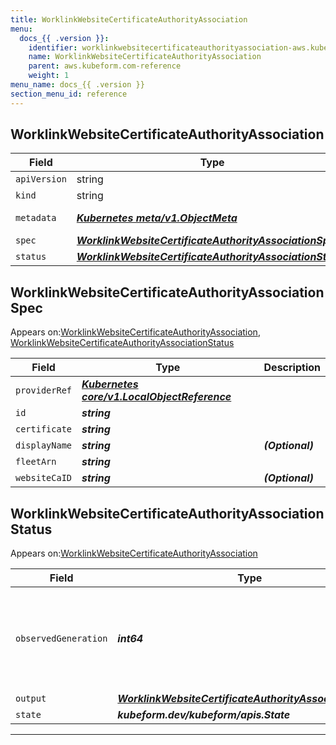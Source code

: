```yaml
---
title: WorklinkWebsiteCertificateAuthorityAssociation
menu:
  docs_{{ .version }}:
    identifier: worklinkwebsitecertificateauthorityassociation-aws.kubeform.com
    name: WorklinkWebsiteCertificateAuthorityAssociation
    parent: aws.kubeform.com-reference
    weight: 1
menu_name: docs_{{ .version }}
section_menu_id: reference
---
```


## WorklinkWebsiteCertificateAuthorityAssociation
| Field | Type | Description |
| ------ | ----- | ----------- |
| `apiVersion` | string | `aws.kubeform.com/v1alpha1` |
|    `kind` | string | `WorklinkWebsiteCertificateAuthorityAssociation` |
| `metadata` | ***[Kubernetes meta/v1.ObjectMeta](https://kubernetes.io/docs/reference/generated/kubernetes-api/v1.13/#objectmeta-v1-meta)***|Refer to the Kubernetes API documentation for the fields of the `metadata` field.|
| `spec` | ***[WorklinkWebsiteCertificateAuthorityAssociationSpec](#WorklinkWebsiteCertificateAuthorityAssociationSpec)***||
| `status` | ***[WorklinkWebsiteCertificateAuthorityAssociationStatus](#WorklinkWebsiteCertificateAuthorityAssociationStatus)***||
## WorklinkWebsiteCertificateAuthorityAssociationSpec

Appears on:[WorklinkWebsiteCertificateAuthorityAssociation](#WorklinkWebsiteCertificateAuthorityAssociation), [WorklinkWebsiteCertificateAuthorityAssociationStatus](#WorklinkWebsiteCertificateAuthorityAssociationStatus)

| Field | Type | Description |
| ------ | ----- | ----------- |
| `providerRef` | ***[Kubernetes core/v1.LocalObjectReference](https://kubernetes.io/docs/reference/generated/kubernetes-api/v1.13/#localobjectreference-v1-core)***||
| `id` | ***string***||
| `certificate` | ***string***||
| `displayName` | ***string***| ***(Optional)*** |
| `fleetArn` | ***string***||
| `websiteCaID` | ***string***| ***(Optional)*** |
## WorklinkWebsiteCertificateAuthorityAssociationStatus

Appears on:[WorklinkWebsiteCertificateAuthorityAssociation](#WorklinkWebsiteCertificateAuthorityAssociation)

| Field | Type | Description |
| ------ | ----- | ----------- |
| `observedGeneration` | ***int64***| ***(Optional)*** Resource generation, which is updated on mutation by the API Server.|
| `output` | ***[WorklinkWebsiteCertificateAuthorityAssociationSpec](#WorklinkWebsiteCertificateAuthorityAssociationSpec)***| ***(Optional)*** |
| `state` | ***kubeform.dev/kubeform/apis.State***| ***(Optional)*** |
---
